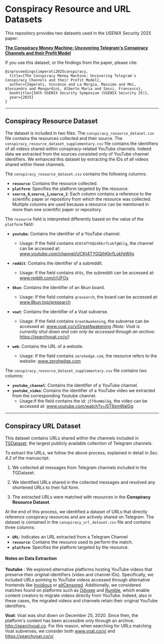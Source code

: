 # Conspiracy Resource and URL Datasets

This repository provides two datasets used in the USENIX Security 2025 paper:

**[The Conspiracy Money Machine: Uncovering Telegram's Conspiracy Channels and their Profit Model](https://arxiv.org/abs/2310.15977)**

If you use this dataset, or the findings from the paper, please cite:

```
@inproceedings{imperati2025conspiracy,
  title={The Conspiracy Money Machine: Uncovering Telegram's Conspiracy Channels and their Profit Model},
  author={Imperati, Vincenzo and La Morgia, Massimo and Mei, Alessandro and Mongardini, Alberto Maria and Sassi, Francesco},
  booktitle={34th USENIX Security Symposium (USENIX Security 25)},
  year={2025}
}
```

---

## Conspiracy Resource Dataset
The dataset is included in two files.
The `conspiracy_resource_dataset.csv` file contains the resources collected and their source. 
The `conspiracy_resource_dataset_supplementary.csv` file contains the identifiers of all videos shared within conspiracy-related YouTube channels. 
Indeed data we extracted from the sources consisted only of YouTube channel identifiers. We enhanced this dataset by extracting the IDs of all videos shared within these channels.

The `conspiracy_resource_dataset.csv` contains the following columns:

- **`resource`**: Contains the resource collected.
- **`platform`**: Specifies the platform targeted by the resource.  
- **`source_0`,`source_1`,`source_2`**: Each column contains a reference to the scientific paper or repository from which the resource was collected. 
Multiple columns are used because a resource can be mentioned in more than one scientific paper or repository. 

  
The `resource` field is interpreted differently based on the value of the `platform` field:


- **`youtube`**: Contains the identifier of a YouTube channel.  
    - Usage: If the field contains `UCKt4TYGQihKkrfLokfgWilg`, the channel can be accessed at: 
  www.youtube.com/channel/UCKt4TYGQihKkrfLokfgWilg
  
- **`reddit`**: Contains the identifier of a subreddit.  
  - Usage: If the field contains `UFOs`, the subreddit can be accessed at: www.reddit.com/r/UFOs
  
- **`8kun`**: Contains the identifier of an 8kun board.  
  - Usage: If the field contains `qresearch`, the board can be accessed at:
   www.8kun.top/qresearch
  
- **`voat`**: Contains the identifier of a Voat subverse.  
  - Usage: If the field contains `GreatAwakening`, the subverse can be accessed at: 
   www.voat.co/v/GreatAwakening 
  *(Note: Voat is currently shut down and can only be accessed through an archive:* https://searchvoat.co/v/*)*
  
- **`web`**: Contains the URL of a website.  
  - Usage: If the field contains `zerohedge.com`, the resource refers to the website: 
www.zerohedge.com

The `conspiracy_resource_dataset_supplementary.csv` file contains two columns:
- **`youtube_channel`**: Contains the identifier of a YouTube channel.
- **`youtube_video`**: Contains the identifier of a YouTube video we extracted from the corresponding Youtube channel.  
    - Usage:if the field contains the id: `j5T9xmWalGg`, the video can be accessed at: www.youtube.com/watch?v=j5T9xmWalGg


---
## Conspiracy URL Dataset
This dataset contains URLs shared within the channels included in [TGDataset](https://zenodo.org/records/7640712), the largest publicly available collection of Telegram channels.

To extract the URLs, we follow the above process, explained in detail in *Sec. 4.2* of the manuscript:

1. We collected all messages from Telegram channels included in the TGDataset.

2. We identified URLs shared in the collected messages and resolved any shortened URLs to their full form.

3. The extracted URLs were matched with resources in the **Conspiracy Resource Dataset**.  

At the end of this process, we identified a dataset of URLs that directly reference conspiracy resources and are actively shared on Telegram.
The dataset is contained in the ```conspiracy_url_dataset.csv``` file and contains three columns:

- **`URL`**: Indicates an URL extracted from a Telegram Channel  
- **`resource`**: Contains the  resource used to perform the match.  
- **`platform`**: Specifies the platform targeted by the resource.  

#### Notes on Data Extraction
 **Youtube** : We explored alternative platforms hosting YouTube videos that preserve their original identifiers (video and channel IDs). 
Specifically, we included URLs pointing to YouTube videos accessed through alternative frontends like [Invidious](https://invidious.io/) or [altCensored](https://altcensored.com/). 
Additionally, we considered matches found on platforms such as [Odysee](https://odysee.com/) and [Rumble](https://rumble.com/), which enable content creators to migrate videos directly from YouTube. 
Indeed, also in these cases, the migrated videos and channels retain their original YouTube identifiers.

**Voat**: Voat was shut down on December 25, 2020. Since then, the platform's content has been accessible only through an archive: http://searchvoat.co. For this reason, when searching for URLs matching Voat subverses, we consider both www.voat.co/v/ and https://searchvoat.co/v/.
